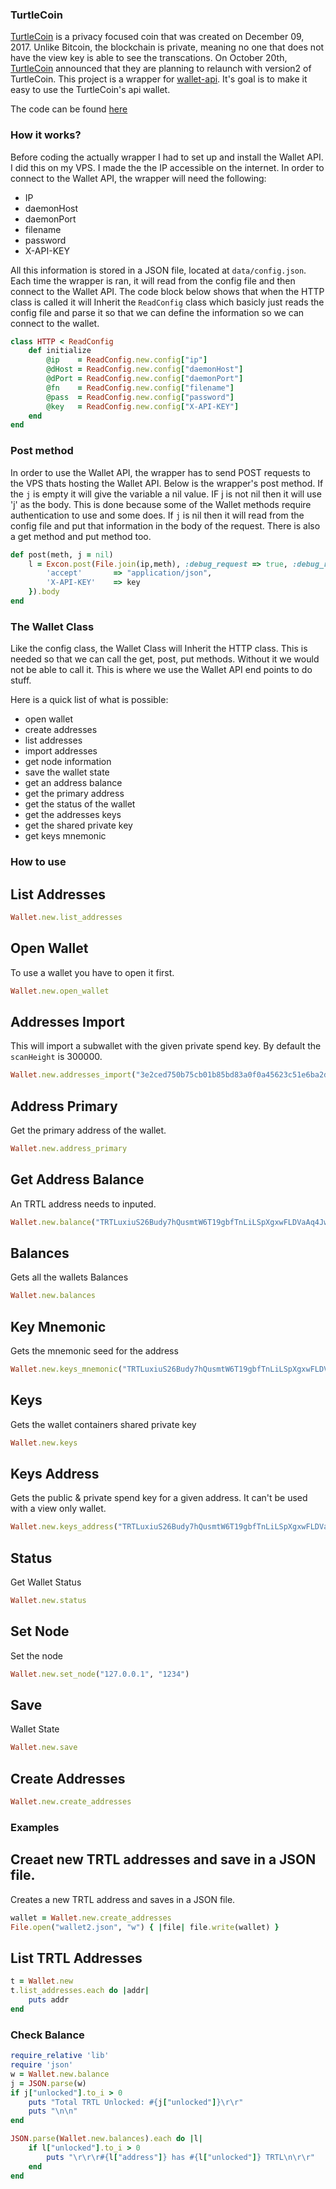 ### TurtleCoin
<a href="https://turtlecoin.lol/">TurtleCoin</a> is a privacy focused coin that was created on December 09, 2017. 
Unlike Bitcoin, the blockchain is private, meaning no one that does not have the view key is able to see the transcations. On October 20th, 
<a href="https://blog.turtlecoin.lol/archives/trtl-v2/">TurtleCoin</a> announced that they are planning to relaunch with version2 of TurtleCoin. 
This project is a wrapper for  <a href="https://turtlecoin.github.io/wallet-api-docs/">wallet-api</a>. It's goal is to make it easy to use the TurtleCoin's api wallet.



The code can be found <a href="https://github.com/Michael-Meade/TurtleWalletRPC">here</a>
### How it works?
Before coding the actually wrapper I had to set up and install the Wallet API. I did this on my VPS. I made the the IP accessible on the internet.
In order to connect to the Wallet API, the wrapper will need the following:
- IP
- daemonHost
- daemonPort
- filename
- password
- X-API-KEY

All this information is stored in a JSON file, located at `data/config.json`. Each time the wrapper is ran, it will read from the config file and then connect to the Wallet API. 
The code block below shows that when the HTTP class is called it will Inherit the `ReadConfig` class which basicly just reads the config file and parse it so that we can define the 
information so we can connect to the wallet.
```ruby
class HTTP < ReadConfig
    def initialize
        @ip    = ReadConfig.new.config["ip"]
        @dHost = ReadConfig.new.config["daemonHost"]
        @dPort = ReadConfig.new.config["daemonPort"]
        @fn    = ReadConfig.new.config["filename"]
        @pass  = ReadConfig.new.config["password"]
        @key   = ReadConfig.new.config["X-API-KEY"]
    end
end
```


### Post method

In order to use the Wallet API, the wrapper has to send POST requests to the VPS thats hosting the Wallet API. 
Below is the wrapper's post method. If the `j` is empty it will give the variable a nil value. IF j is not nil then it will use 'j' as the body. 
This is done because some of the Wallet methods require authentication to use and some does. If `j` is nil then it will read from the config file
and put that information in the body of the request. There is also a get method and put method too.
```ruby
def post(meth, j = nil)
    l = Excon.post(File.join(ip,meth), :debug_request => true, :debug_response => true, :body => j,  :headers => {
        'accept'       => "application/json",
        'X-API-KEY'    => key
    }).body
end
```

### The Wallet Class
Like the config class, the Wallet Class will Inherit the HTTP class. This is needed so that we can call the get, post, put methods. Without it we would not be able to call it. This is where we use the Wallet API end points to do stuff. 

Here is a quick list of what is possible:
- open wallet
- create addresses
- list addresses
- import addresses
- get node information
- save the wallet state
- get an address balance
- get the primary address
- get the status of the wallet
- get the addresses keys
- get the shared private key
- get keys mnemonic


### How to use


## List Addresses
```ruby 
Wallet.new.list_addresses
```
## Open Wallet
To use a wallet you have to open it first.
```ruby
Wallet.new.open_wallet
```
## Addresses Import
This will import a subwallet with the given private spend key. By default the `scanHeight` is 300000.
```ruby
Wallet.new.addresses_import("3e2ced750b75cb01b85bd83a0f0a45623c51e6ba2debc506a1a3b71577ae0408")
```

## Address Primary
Get the primary address of the wallet.
```ruby
Wallet.new.address_primary
```

## Get Address Balance
An TRTL address needs to inputed. 
```ruby
Wallet.new.balance("TRTLuxiuS26Budy7hQusmtW6T19gbfTnLiLSpXgxwFLDVaAq4JwD9h9A9HJr2ZhWwoBc8hkbEerBHXPDZq9MHSfQ3Qs5AEHRVtc")
```

## Balances
Gets all the wallets Balances
```ruby
Wallet.new.balances
```

## Key Mnemonic
Gets the mnemonic seed for the address
```ruby
Wallet.new.keys_mnemonic("TRTLuxiuS26Budy7hQusmtW6T19gbfTnLiLSpXgxwFLDVaAq4JwD9h9A9HJr2ZhWwoBc8hkbEerBHXPDZq9MHSfQ3Qs5AEHRVtc")
```


## Keys
Gets the wallet containers shared private key
```ruby
Wallet.new.keys
```

## Keys Address
Gets the public & private spend key for a given address. It can't be used with a view only wallet.
```ruby
Wallet.new.keys_address("TRTLuxiuS26Budy7hQusmtW6T19gbfTnLiLSpXgxwFLDVaAq4JwD9h9A9HJr2ZhWwoBc8hkbEerBHXPDZq9MHSfQ3Qs5AEHRVtc")
```

## Status
Get Wallet Status
```ruby
Wallet.new.status
```


## Set Node
Set the node
```ruby
Wallet.new.set_node("127.0.0.1", "1234")
```

## Save 
Wallet State
```ruby
Wallet.new.save
```

## Create Addresses
```ruby
Wallet.new.create_addresses
```


### Examples

## Creaet new TRTL addresses and save in a JSON file.
Creates a new TRTL address and saves in a JSON file.
```ruby
wallet = Wallet.new.create_addresses
File.open("wallet2.json", "w") { |file| file.write(wallet) }
```

## List TRTL Addresses
```ruby
t = Wallet.new
t.list_addresses.each do |addr|
    puts addr
end
```

### Check Balance
```ruby
require_relative 'lib'
require 'json'
w = Wallet.new.balance
j = JSON.parse(w)
if j["unlocked"].to_i > 0
    puts "Total TRTL Unlocked: #{j["unlocked"]}\r\r"
    puts "\n\n"
end

JSON.parse(Wallet.new.balances).each do |l|
    if l["unlocked"].to_i > 0
        puts "\r\r\r#{l["address"]} has #{l["unlocked"]} TRTL\n\r\r"
    end
end
```
